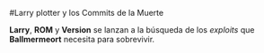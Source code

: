 #Larry plotter y los Commits de la Muerte

**Larry**, **ROM** y **Version** se lanzan a la búsqueda de los *exploits* que **Ballmermeort** necesita para sobrevivir.
